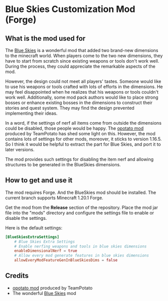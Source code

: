 # Blue Skies Customization Mod (Forge)

## What is the mod used for
The [Blue Skies](https://www.curseforge.com/minecraft/mc-mods/blue-skies) is a wonderful mod that added two brand-new dimensions to the minecraft world. When players come to the
two new dimensions, they have to start from scratch since existing weapons or tools don't work well. During the process,
they could appreciate the remarkable aspects of the mod.

However, the design could not meet all players' tastes. Someone would like to use his weapons or tools crafted with lots
of efforts in the dimensions. He may feel disappointed when he realizes that his weapons or tools couldn't work well.
Additionally, some mod pack authors would like to place strong bosses or enhance existing bosses in the dimensions
to construct their stories and quest system. They may find the design prevented implementing their ideas.

In a word, if the settings of nerf all items come from outside the dimensions could be disabled,
those people would be happy. The [opotato mod](https://github.com/MCTeamPotato/Opotato) produced by TeamPotato has shed
some light on this. However, the mod contains lots of settings for other mods, moreover, it sticks to version 1.16.5.
So I think it would be helpful to extract the part for Blue Skies, and port it to later versions.

The mod provides such settings for disabling the item nerf and allowing structures to be generated in the BlueSkies dimensions.

## How to get and use it
The mod requires Forge. And the BlueSkies mod should be installed. The current branch supports Minecraft 1.20.1 Forge.

Get the mod from the **Release** section of the repository. Place the mod jar file into the "mods" directory and configure the settings file to enable or disable the settings.

Here is the default settings:
```toml
[BlueSkiesExtraSettings]
    # Blue Skies Extra Settings
    # Enable nerfing weapons and tools in blue skies dimensions
    enableDimensionalNerf = true
    # Allow every mod generate features in blue skies dimensions
    allowEveryModFeatureGenInBlueSkiesDims = false
```

## Credits
* [opotato mod](https://github.com/MCTeamPotato/Opotato) produced by TeamPotato
* The wonderful [Blue Skies](https://www.curseforge.com/minecraft/mc-mods/blue-skies) mod
